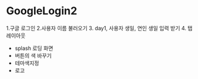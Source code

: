 # GoogleLogin2
1.구글 로그인
2.사용자 이름 불러오기
3. day1, 사용자 생일, 연인 생일 입력 받기 
4. 탭 레이아웃



+ splash 로딩 화면
+ 버튼의 색 바꾸기
+ 테마색지정
+ 로고 

